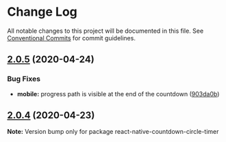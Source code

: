 # Change Log

All notable changes to this project will be documented in this file.
See [Conventional Commits](https://conventionalcommits.org) for commit guidelines.

## [2.0.5](https://github.com/vydimitrov/react-countdown-circle-timer/compare/react-native-countdown-circle-timer@2.0.4...react-native-countdown-circle-timer@2.0.5) (2020-04-24)


### Bug Fixes

* **mobile:** progress path is visible at the end of the countdown ([903da0b](https://github.com/vydimitrov/react-countdown-circle-timer/commit/903da0b66255bb77afdb0552c5a6510fac1645f8))





## [2.0.4](https://github.com/vydimitrov/react-countdown-circle-timer/compare/react-native-countdown-circle-timer@2.0.3...react-native-countdown-circle-timer@2.0.4) (2020-04-23)

**Note:** Version bump only for package react-native-countdown-circle-timer
